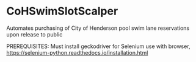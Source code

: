 # CoHSwimSlotScalper
Automates purchasing of City of Henderson pool swim lane reservations upon release to public

PREREQUISITES:
Must install geckodriver for Selenium use with browser, https://selenium-python.readthedocs.io/installation.html
